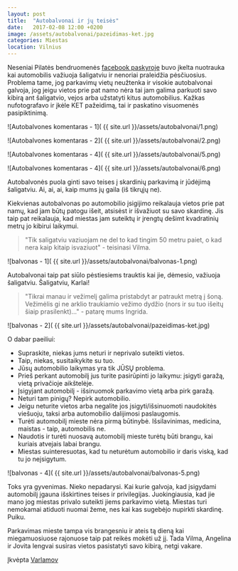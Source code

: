 ```yaml
---
layout: post
title:  "Autobalvonai ir jų teisės"
date:   2017-02-08 12:00 +0200
image: /assets/autobalvonai/pazeidimas-ket.jpg
categories: Miestas
location: Vilnius
---
```


Neseniai Pilatės bendruomenės <a href="https://www.facebook.com/groups/586668494793256/permalink/1086340198159414/">facebook paskyroje</a>
buvo įkelta nuotrauka kai automobilis važiuoja šaligatviu ir
nenoriai praleidžia pėsčiuosius. Problema tame, jog parkavimų vietų neužtenka ir visokie autobalvonai galvoja, 
jog jeigu vietos prie pat namo nėra tai jam galima parkuoti savo kibirą ant šaligatvio, vejos arba 
užstatyti kitus automobilius. Kažkas nufotografavo ir įkėle KET pažeidimą, tai ir paskatino visuomenės pasipiktinimą.

![Autobalvones komentaras - 1]( {{ site.url }}/assets/autobalvonai/1.png)

![Autobalvones komentaras - 2]( {{ site.url }}/assets/autobalvonai/2.png)

![Autobalvones komentaras - 4]( {{ site.url }}/assets/autobalvonai/5.png)

![Autobalvones komentaras - 4]( {{ site.url }}/assets/autobalvonai/6.png)

Autobalvonės puola ginti savo teises į skardinių parkavimą ir jūdėjimą šaligatviu.
Ai, ai, ai, kaip mums jų gaila (iš tikrųjų ne).

Kiekvienas autobalvonas po automobilio įsigijimo reikalauja vietos prie pat namų, kad jam būtų patogu išeit, atsisėst ir
išvažiuot su savo skardinę. Jis taip pat reikalauja, kad miestas jam suteiktų ir įrengtų dešimt kvadratinių metrų jo
kibirui laikymui.

<blockquote>
    "Tik saligatviu vaziuojam ne del to kad tingim 50 metru paiet, o kad nera kaip kitaip isvaziuot" - teisinasi Vilma.
</blockquote>

![balvonas - 1]( {{ site.url }}/assets/autobalvonai/balvonas-1.png)

Autobalvonai taip pat siūlo pėstiesiems trauktis kai jie, dėmesio, važiuoja šaligatviu. Šaligatviu, Karlai!

<blockquote>
    "Tikrai manau ir vežimelį galima pristabdyt ar patraukt metrą į šoną. Vežimėlis gi ne arklio 
    traukiamio vežimo dydžio (nors ir su tuo išeitų šiaip prasilenkt)..." - patarę mums Ingrida.
</blockquote>

![balvonas - 2]( {{ site.url }}/assets/autobalvonai/pazeidimas-ket.jpg)

O dabar paeiliui:

* Supraskite, niekas jums neturi ir neprivalo suteikti vietos.
* Taip, niekas, susitaikykite su tuo.
* Jūsų automobilio laikymas yra tik JŪSŲ problema.
* Prieš perkant automobilį jus turite pasirūpinti jo laikymu: įsigyti garažą, vietą privačioje aikštelėje.
* Įsigyjant automobilį - išsinuomok parkavimo vietą arba pirk garažą.
* Neturi tam pinigų? Nepirk automobilio.
* Jeigu neturite vietos arba negalite jos įsigyti/išsinuomoti naudokitės viešuoju, taksi arba automobilio dalijimosi
paslaugomis.
* Turėti automobilį mieste nėra pirmą būtinybė. Išsilavinimas, medicina, maistas - taip, automobilis ne.
* Naudotis ir turėti nuosavą automobilį mieste turėtų būti brangu, kai kuriais atvejais labai brangu.
* Miestas suinteresuotas, kad tu neturėtum automobilio ir daris viską, kad tu jo neįsigytum.


![balvonas - 4]( {{ site.url }}/assets/autobalvonai/balvonas-5.png)

Toks yra gyvenimas. Nieko nepadarysi. Kai kurie galvoja, kad įsigydami automobilį įgauna išskirtines teises ir privilegijas.
Juokingiausia, kad jie mano jog miestas privalo suteikti jiems parkavimo vietą. Miestas turi nemokamai atiduoti nuomai
žeme, nes kai kas sugebėjo nupirkti skardinę. Puiku.

Parkavimas mieste tampa vis brangesniu ir ateis tą dieną kai miegamuosiuose rajonuose taip pat reikės mokėti už jį. Tada Vilma,
Angelina ir Jovita lengvai susiras vietos pasistatyti savo kibirą, netgi vakare.

<p class="smaller">Įkvėpta <a href="http://varlamov.ru/2226284.html"> Varlamov </a></p>






